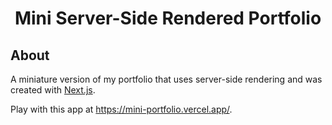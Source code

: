 <h1 align="center">Mini Server-Side Rendered Portfolio</h1>

## About
A miniature version of my portfolio that uses server-side rendering and was created with [Next.js](https://nextjs.org/).

Play with this app at https://mini-portfolio.vercel.app/.
